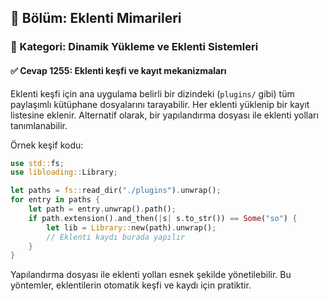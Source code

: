 ## 📘 Bölüm: Eklenti Mimarileri  
### 🔹 Kategori: Dinamik Yükleme ve Eklenti Sistemleri  
#### ✅ Cevap 1255: Eklenti keşfi ve kayıt mekanizmaları

Eklenti keşfi için ana uygulama belirli bir dizindeki (`plugins/` gibi) tüm paylaşımlı kütüphane dosyalarını tarayabilir. Her eklenti yüklenip bir kayıt listesine eklenir. Alternatif olarak, bir yapılandırma dosyası ile eklenti yolları tanımlanabilir.

Örnek keşif kodu:
```rust
use std::fs;
use libloading::Library;

let paths = fs::read_dir("./plugins").unwrap();
for entry in paths {
    let path = entry.unwrap().path();
    if path.extension().and_then(|s| s.to_str()) == Some("so") {
        let lib = Library::new(path).unwrap();
        // Eklenti kaydı burada yapılır
    }
}
```

Yapılandırma dosyası ile eklenti yolları esnek şekilde yönetilebilir. Bu yöntemler, eklentilerin otomatik keşfi ve kaydı için pratiktir.
